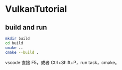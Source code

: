 # VulkanTutorial  

## build and run

``` bash
mkdir build
cd build
cmake ..
cmake --build .
```

vscode 直接 F5，或者 Ctrl+Shift+P，run task，cmake。  
